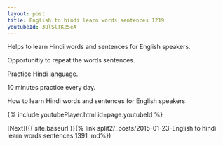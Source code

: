 ```yaml
---
layout: post
title: English to hindi learn words sentences 1219 
youtubeId: 3UlSlTK25eA
---
```

 
 
Helps to learn Hindi words and sentences for English speakers.

Opportunitiy to repeat the words sentences. 

Practice Hindi language. 
 
10 minutes practice every day. 
 
How to learn Hindi words and sentences for English speakers 
 
{% include youtubePlayer.html id=page.youtubeId %}
 
 
[Next]({{ site.baseurl }}{% link  split2/_posts/2015-01-23-English to hindi learn words sentences 1391 .md%})
 
